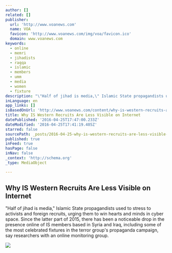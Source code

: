 ```yaml
---
author: []
related: []
publisher:
  url: 'http://www.voanews.com'
  name: VOA
  favicon: 'http://www.voanews.com/img/voa/favicon.ico'
  domain: www.voanews.com
keywords:
  - online
  - memri
  - jihadists
  - raqqa
  - islamic
  - members
  - umm
  - media
  - women
  - fixture
description: "\"Half of jihad is media,\" Islamic State propagandists used to stress to activists and foreign recruits, urging them to win hearts and minds in cyber space. Since the latter part of 2015, there has been a noticeable drop in the presence online of IS members based in Syria and Iraq, including some of the most celebrated fixtures in the terror group's propaganda campaign, say researchers with an online monitoring group."
inLanguage: en
app_links: []
isBasedOnUrl: 'http://www.voanews.com/content/why-is-western-recruits-are-less-visible-on-internet-/3301703.html'
title: Why IS Western Recruits Are Less Visible on Internet
datePublished: '2016-04-25T17:47:00.233Z'
dateModified: '2016-04-25T17:41:19.405Z'
starred: false
sourcePath: _posts/2016-04-25-why-is-western-recruits-are-less-visible-on-internet.md
published: true
inFeed: true
hasPage: false
inNav: false
_context: 'http://schema.org'
_type: MediaObject

---
```

<article style=""><h1>Why IS Western Recruits Are Less Visible on Internet</h1><p>"Half of jihad is media," Islamic State propagandists used to stress to activists and foreign recruits, urging them to win hearts and minds in cyber space. Since the latter part of 2015, there has been a noticeable drop in the presence online of IS members based in Syria and Iraq, including some of the most celebrated fixtures in the terror group's propaganda campaign, say researchers with an online monitoring group.</p><img src="http://gdb.voanews.com/1626EC4F-11A4-4118-9C8D-52A22D237AB9_cx0_cy5_cw0_mw1024_mh1024_s.jpg" /></article>